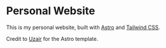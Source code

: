 # Personal Website

This is my personal website, built with [Astro](https://astro.build/) and [Tailwind CSS](https://tailwindcss.com/).

Credit to [Uzair](https://github.com/uzzii-21) for the Astro template.
